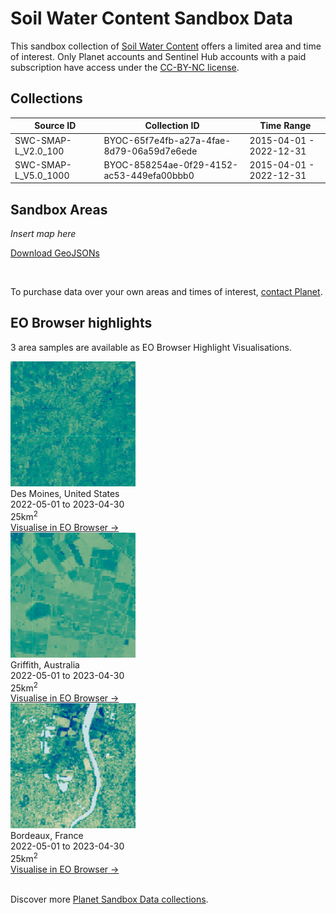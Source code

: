 # Soil Water Content Sandbox Data

This sandbox collection of [Soil Water Content](../soil-water-content/) offers a limited area and time of interest. Only Planet accounts and Sentinel Hub accounts with a paid subscription have access under the [CC-BY-NC license](https://creativecommons.org/licenses/by-nc/4.0/).

## Collections

<table>
  <thead>
    <tr>
      <th>Source ID</th>
      <th>Collection ID</th>
      <th>Time Range</th>
    </tr>
  </thead>
  <tbody>
    <tr>
      <td>SWC-SMAP-L_V2.0_100</td>
      <td>BYOC-65f7e4fb-a27a-4fae-8d79-06a59d7e6ede</td>
      <td>2015-04-01 - 2022-12-31</td>
    </tr>
    <tr>
      <td>SWC-SMAP-L_V5.0_1000</td>
      <td>BYOC-858254ae-0f29-4152-ac53-449efa00bbb0</td>
      <td>2015-04-01 - 2022-12-31</td>
    </tr>
   </tbody>
</table>

## Sandbox Areas
*Insert map here*

[Download GeoJSONs]()

<br>

To purchase data over your own areas and times of interest, [contact Planet](https://www.planet.com/contact-sales/#contact-sales).

## EO Browser highlights
3 area samples are available as EO Browser Highlight Visualisations.
<br>
<div class="container33">
    <div class="image-card">
        <img src="SWC_USA.png" alt="EOB Highlight 1" class="imagette">
        <div class="info">
            <div class="title">Des Moines, United States</div>
            <div class="text">
                2022-05-01 to 2023-04-30<br>
                25km<sup>2</sup>
            </div>
            <div class="eob-link"><a href="https://sentinelshare.page.link/D2wf">Visualise in EO Browser -></a></div>
        </div>
    </div>
    <div class="image-card">
        <img src="SWC_AUS.png" alt="EOB Highlight 2" class="imagette">
        <div class="info">
            <div class="title">Griffith, Australia</div>
            <div class="text">
                2022-05-01 to 2023-04-30<br>
                25km<sup>2</sup>
            </div>
            <div class="eob-link"><a href="https://sentinelshare.page.link/663C">Visualise in EO Browser -></a></div>
        </div>
    </div>
    <div class="image-card">
        <img src="SWC_FRA.png" alt="EOB Highlight 3" class="imagette">
        <div class="info">
            <div class="title">Bordeaux, France</div>
            <div class="text">
                2022-05-01 to 2023-04-30<br>
                25km<sup>2</sup>
            </div>
            <div class="eob-link"><a href="https://sentinelshare.page.link/AFxB">Visualise in EO Browser -></a></div>
        </div>
    </div>
</div>
<br>


Discover more [Planet Sandbox Data collections](../planet-sandbox-data/).